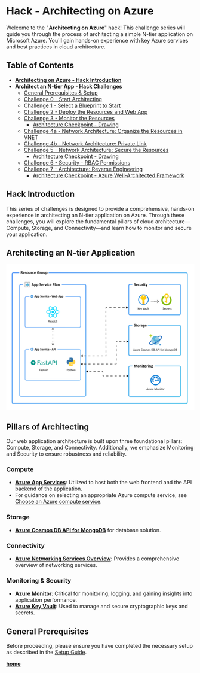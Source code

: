 # Hack - Architecting on Azure

Welcome to the "**Architecting on Azure**" hack! 
This challenge series will guide you through the process of architecting a simple N-tier application on Microsoft Azure. You'll gain hands-on experience with key Azure services and best practices in cloud architecture.

## Table of Contents

- [**Architecting on Azure - Hack Introduction**](#hack-introduction)
- **Architect an N-tier App - Hack Challenges**
  - [General Prerequisites & Setup](../1-SETUP/README.md)
  - [Challenge 0 - Start Architecting](chapter-0/README.md)
  - [Challenge 1 - Select a Blueprint to Start](chapter-1/README.md)
  - [Challenge 2 - Deploy the Resources and Web App](chapter-2/README.md)
  - [Challenge 3 - Monitor the Resources](chapter-3/README.md)
    - [Architecture Checkpoint - Drawing](chapter-3/README.md#-architecture-checkpoint---drawing---create-an-architecture-diagram)
  - [Challenge 4a - Network Architecture: Organize the Resources in VNET](chapter-4/README.md)
  - [Challenge 4b - Network Architecture: Private Link](chapter-4/README.md#task-4---establish-a-private-link-between-the-database-and-web-api)
  - [Challenge 5 - Network Architecture: Secure the Resources](chapter-5/README.md)
    - [Architecture Checkpoint - Drawing](chapter-5/README.md#-architecture-checkpoint---drawing---update-the-architecture-diagram)
  - [Challenge 6 - Security - RBAC Permissions](chapter-6/README.md)
  - [Challenge 7 - Architecture: Reverse Engineering](chapter-7/README.md#chapter-7---reverse-engineering)
    - [Architecture Checkpoint - Azure Well-Architected Framework](chapter-7/README.md#azure-well-architected-framework)

## Hack Introduction

This series of challenges is designed to provide a comprehensive, hands-on experience in architecting an N-tier application on Azure. Through these challenges, you will explore the fundamental pillars of cloud architecture—Compute, Storage, and Connectivity—and learn how to monitor and secure your application.

## Architecting an N-tier Application

![System Architecture Overview](image/01_resources.png)

## Pillars of Architecting

Our web application architecture is built upon three foundational pillars: Compute, Storage, and Connectivity. Additionally, we emphasize Monitoring and Security to ensure robustness and reliability.

### Compute

- **[Azure App Services](https://docs.microsoft.com/azure/app-service/)**: Utilized to host both the web frontend and the API backend of the application.
- For guidance on selecting an appropriate Azure compute service, see [Choose an Azure compute service](https://learn.microsoft.com/en-us/azure/architecture/guide/technology-choices/compute-decision-tree).

### Storage

- **[Azure Cosmos DB API for MongoDB](https://docs.microsoft.com/azure/cosmos-db/mongodb/mongodb-introduction)** for database solution.

### Connectivity

- **[Azure Networking Services Overview](https://learn.microsoft.com/en-us/azure/networking/fundamentals/networking-overview)**: Provides a comprehensive overview of networking services.

### Monitoring & Security

- **[Azure Monitor](https://docs.microsoft.com/azure/azure-monitor/)**: Critical for monitoring, logging, and gaining insights into application performance.
- **[Azure Key Vault](https://docs.microsoft.com/azure/key-vault/)**: Used to manage and secure cryptographic keys and secrets.

## General Prerequisites

Before proceeding, please ensure you have completed the necessary setup as described in the [Setup Guide](../1-SETUP/README.md).

**[home](../../README.md)**
